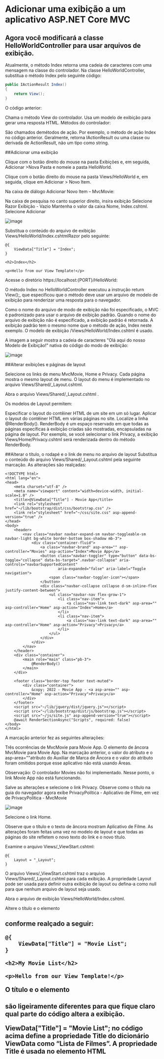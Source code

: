 # Adicionar uma exibição a um aplicativo ASP.NET Core MVC

## Agora você modificará a classe HelloWorldController para usar arquivos de exibição.

Atualmente, o método Index retorna uma cadeia de caracteres com uma mensagem na classe do controlador. Na classe HelloWorldController, substitua o método Index pelo seguinte código:
~~~c#
public IActionResult Index()
{
    return View();
}
~~~

O código anterior:

Chama o método View do controlador.
Usa um modelo de exibição para gerar uma resposta HTML.
Métodos do controlador:

São chamados demétodos de ação. Por exemplo, o método de ação Index no código anterior.
Geralmente, retorna IActionResult ou uma classe ou derivada de ActionResult, não um tipo como string.

##Adicionar uma exibição

Clique com o botão direito do mouse na pasta Exibições e, em seguida, Adicionar >Nova Pasta e nomeie a pasta HelloWorld.

Clique com o botão direito do mouse na pasta Views/HelloWorld e, em seguida, clique em Adicionar > Novo Item.

Na caixa de diálogo Adicionar Novo Item – MvcMovie:

Na caixa de pesquisa no canto superior direito, insira exibição
Selecione Razor Exibição - Vazio
Mantenha o valor da caixa Nome, Index.cshtml.
Selecione Adicionar

![image](https://github.com/samenezes/IntroducaoAspCoreMVC/assets/61150892/084da3f3-2e4f-42f8-b2f6-fc9a9cff4f67)

Substitua o conteúdo do arquivo de exibição Views/HelloWorld/Index.cshtmlRazor pelo seguinte:

~~~CSHTML#
@{
    ViewData["Title"] = "Index";
}

<h2>Index</h2>

<p>Hello from our View Template!</p>
 ~~~

Acesse o diretório https://localhost:{PORT}/HelloWorld:

O método Index no HelloWorldController executou a instrução return View();, que especificou que o método deve usar um arquivo de modelo de exibição para renderizar uma resposta para o navegador.

Como o nome do arquivo de modo de exibição não foi especificado, o MVC é padronizado para usar o arquivo de exibição padrão. Quando o nome do arquivo de exibição não é especificado, a exibição padrão é retornada. A exibição padrão tem o mesmo nome que o método de ação, Index neste exemplo. O modelo de exibição /Views/HelloWorld/Index.cshtml é usado.

A imagem a seguir mostra a cadeia de caracteres "Olá aqui do nosso Modelo de Exibição!" nativa do código do modo de exibição:

![image](https://github.com/samenezes/IntroducaoAspCoreMVC/assets/61150892/70d4a4f1-ea2e-4692-8c08-b4e73eef6db3)

##Alterar exibições e páginas de layout

Selecione os links de menu MvcMovie, Home e Privacy. Cada página mostra o mesmo layout de menu. O layout do menu é implementado no arquivo Views/Shared/_Layout.cshtml.

Abra o arquivo Views/Shared/_Layout.cshtml .

Os modelos de Layout permitem:

Especificar o layout do contêiner HTML de um site em um só lugar.
Aplicar o layout do contêiner HTML em várias páginas no site.
Localize a linha @RenderBody(). RenderBody é um espaço reservado em que todas as páginas específicas à exibição criadas são mostradas, encapsuladas na página de layout. Por exemplo, se você selecionar o link Privacy, a exibição Views/Home/Privacy.cshtml será renderizada dentro do método RenderBody.

##Alterar o título, o rodapé e o link de menu no arquivo de layout
Substitua o conteúdo do arquivo Views/Shared/_Layout.cshtml pela seguinte marcação. As alterações são realçadas:

~~~CSHTML#
<!DOCTYPE html>
<html lang="en">
<head>
    <meta charset="utf-8" />
    <meta name="viewport" content="width=device-width, initial-scale=1.0" />
    <title>@ViewData["Title"] - Movie App</title>
    <link rel="stylesheet" href="~/lib/bootstrap/dist/css/bootstrap.css" />
    <link rel="stylesheet" href="~/css/site.css" asp-append-version="true" />
</head>
<body>
    <header>
        <nav class="navbar navbar-expand-sm navbar-toggleable-sm navbar-light bg-white border-bottom box-shadow mb-3">
            <div class="container-fluid">
                <a class="navbar-brand" asp-area="" asp-controller="Movies" asp-action="Index">Movie App</a>
                <button class="navbar-toggler" type="button" data-bs-toggle="collapse" data-bs-target=".navbar-collapse" aria-controls="navbarSupportedContent"
                        aria-expanded="false" aria-label="Toggle navigation">
                    <span class="navbar-toggler-icon"></span>
                </button>
                <div class="navbar-collapse collapse d-sm-inline-flex justify-content-between">
                    <ul class="navbar-nav flex-grow-1">
                        <li class="nav-item">
                            <a class="nav-link text-dark" asp-area="" asp-controller="Home" asp-action="Index">Home</a>
                        </li>
                        <li class="nav-item">
                            <a class="nav-link text-dark" asp-area="" asp-controller="Home" asp-action="Privacy">Privacy</a>
                        </li>
                    </ul>
                </div>
            </div>
        </nav>
    </header>
    <div class="container">
        <main role="main" class="pb-3">
            @RenderBody()
        </main>
    </div>

    <footer class="border-top footer text-muted">
        <div class="container">
            &copy; 2022 - Movie App - <a asp-area="" asp-controller="Home" asp-action="Privacy">Privacy</a>
        </div>
    </footer>
    <script src="~/lib/jquery/dist/jquery.js"></script>
    <script src="~/lib/bootstrap/dist/js/bootstrap.js"></script>
    <script src="~/js/site.js" asp-append-version="true"></script>
    @await RenderSectionAsync("Scripts", required: false)
</body>
</html>
 ~~~
A marcação anterior fez as seguintes alterações:

Três ocorrências de MvcMovie para Movie App.
O elemento de âncora <a class="navbar-brand" asp-area="" asp-controller="Home" asp-action="Index">MvcMovie</a> para <a class="navbar-brand" asp-controller="Movies" asp-action="Index">Movie App</a>.
Na marcação anterior, o valor do atributo e o asp-area=""atributo do Auxiliar de Marca de Âncora e o valor do atributo foram omitidos porque esse aplicativo não está usando Áreas.

Observação: O controlador Movies não foi implementado. Nesse ponto, o link Movie App não está funcionando.

Salve as alterações e selecione o link Privacy. Observe como o título na guia do navegador agora exibe PrivacyPolítica - Aplicativo de Filme, em vez de PrivacyPolítica - MvcMovie

![image](https://github.com/samenezes/IntroducaoAspCoreMVC/assets/61150892/3d1ac8b3-ac98-4afe-ab52-f504321a6c8a)

Selecione o link Home.

Observe que o título e o texto de âncora mostram Aplicativo de Filme. As alterações foram feitas uma vez no modelo de layout e que todas as páginas do site refletem o novo texto do link e o novo título.

Examine o arquivo Views/_ViewStart.cshtml:

~~~CSHTML#
@{
    Layout = "_Layout";
}
~~~
O arquivo Views/_ViewStart.cshtml traz o arquivo Views/Shared/_Layout.cshtml para cada exibição. A propriedade Layout pode ser usada para definir outra exibição de layout ou defina-a como null para que nenhum arquivo de layout seja usado.

Abra o arquivo de exibição Views/HelloWorld/Index.cshtml.

Altere o título e o elemento <h2> conforme realçado a seguir:

~~~CSHTML#
@{
    ViewData["Title"] = "Movie List";
}

<h2>My Movie List</h2>

<p>Hello from our View Template!</p>
~~~
O título e o elemento <h2> são ligeiramente diferentes para que fique claro qual parte do código altera a exibição.

ViewData["Title"] = "Movie List"; no código acima define a propriedade Title do dicionário ViewData como “Lista de Filmes”. A propriedade Title é usada no elemento HTML <title> na página de layout:

~~~CSHTML#
<title>@ViewData["Title"] - Movie App</title>
~~~

Salve as alterações e navegue para https://localhost:{PORT}/HelloWorld.

Observe que as seguintes alterações foram feitas:

Título do navegador.
Título primário.
Títulos secundários.
Se não houver alterações no navegador, pode ser que o conteúdo que está sendo exibido esteja armazenado em cache. Pressione Ctrl+F5 no navegador para forçar a resposta do servidor a ser carregada. O título do navegador é criado com ViewData["Title"] que definimos no modelo de exibição Index.cshtml e o “- Aplicativo de Filme” adicionado no arquivo de layout.

O conteúdo do modelo de exibição Index.cshtml é mesclado com o modelo de exibição Views/Shared/_Layout.cshtml . Uma única resposta HTML é enviada ao navegador. Os modelos de layout facilitam a realização de alterações que se aplicam a todas as páginas de um aplicativo.

![image](https://github.com/samenezes/IntroducaoAspCoreMVC/assets/61150892/509ff42b-6ae0-4e31-a177-95c4eaa1413b)

No entanto, a pequena quantidade de "dados", a mensagem "Olá aqui do nosso Modelo de Exibição!", é nativa do código. O aplicativo MVC tem um “V” (exibição), um “C” (controlador), mas ainda nenhum “M” (modelo).


##Passando dados do controlador para a exibição

As ações do controlador são invocadas em resposta a uma solicitação de URL de entrada. Uma classe de controlador é o local em que o código é escrito e que manipula as solicitações recebidas do navegador. O controlador recupera dados de uma fonte de dados e decide qual tipo de resposta será enviada novamente para o navegador. Modelos de exibição podem ser usados em um controlador para gerar e formatar uma resposta HTML para o navegador.

Os controladores são responsáveis por fornecer os dados necessários para que um modelo de exibição renderize uma resposta.

Os modelos de exibição não devem:

Processar lógicas de negócios
Interagir diretamente com algum banco de dados.
O modelo de exibição deve funcionar somente com os dados fornecidos pelo controlador. Manter essa “separação de preocupações” ajuda a manter o código:

Limpo.
Testável.
Descomplicado em relação à manutenção.
Atualmente, o método Welcome na classe HelloWorldController usa um name e um parâmetro IDe, em seguida, gera os valores de saída diretamente no navegador.

Em vez de fazer com que o controlador renderize a resposta como uma cadeia de caracteres, altere o controlador para que ele use um modelo de exibição. O modelo de exibição gera uma resposta dinâmica, o que significa que é necessário passar os dados apropriados do controlador para a exibição para gerar a resposta. Faça isso fazendo com que o controlador coloque os dados dinâmicos (parâmetros) que o modelo de exibição precisa em um dicionário ViewData. O modelo de exibição pode então acessar os dados dinâmicos.

Em HelloWorldController.cs, altere o método Welcome para adicionar um valor Message e NumTimes ao dicionário ViewData.

O dicionário ViewData é um objeto dinâmico, o que significa que qualquer tipo pode ser usado. O objeto ViewData não tem propriedades definidas até que algo seja adicionado. O sistema de model binding do MVC mapeia automaticamente os parâmetros nomeados name e numTimes da cadeia de caracteres de consulta para os parâmetros do método. O HelloWorldController completo:



